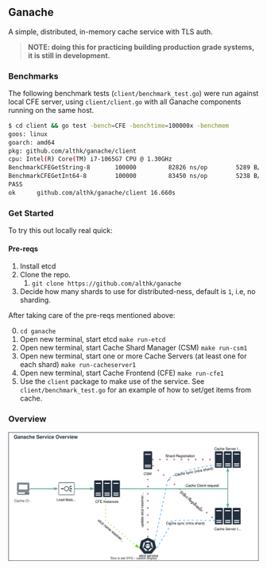 #

## Ganache

A simple, distributed, in-memory cache service with TLS auth.

>**NOTE: doing this for practicing building production grade systems, it is still in development.**

### Benchmarks

The following benchmark tests (`client/benchmark_test.go`) were run against local CFE server, using `client/client.go` with all Ganache components running on the same host.

```bash
$ cd client && go test -bench=CFE -benchtime=100000x -benchmem
goos: linux
goarch: amd64
pkg: github.com/althk/ganache/client
cpu: Intel(R) Core(TM) i7-1065G7 CPU @ 1.30GHz
BenchmarkCFEGetString-8   	  100000	     82826 ns/op	    5289 B/op	      99 allocs/op
BenchmarkCFEGetInt64-8    	  100000	     83450 ns/op	    5238 B/op	      98 allocs/op
PASS
ok  	github.com/althk/ganache/client	16.660s
```

### Get Started

To try this out locally real quick:

#### Pre-reqs

1. Install etcd
2. Clone the repo.
   1. `git clone https://github.com/althk/ganache`
3. Decide how many shards to use for distributed-ness, default is `1`, i.e, no sharding.

After taking care of the pre-reqs mentioned above:

0. `cd ganache`
1. Open new terminal, start etcd `make run-etcd`
2. Open new terminal, start Cache Shard Manager (CSM) `make run-csm1`
3. Open new terminal, start one or more Cache Servers (at least one for each shard) `make run-cacheserver1`
4. Open new terminal, start Cache Frontend (CFE) `make run-cfe1`
5. Use the `client` package to make use of the service. See `client/benchmark_test.go` for an example of how to set/get items from cache.

### Overview

![Ganache Service Architecture Overview Diagram](docs/ganache-overview.drawio.svg)
